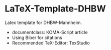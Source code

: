 # LaTeX-Template-DHBW

Latex template for DHBW-Mannheim.
- documentclass: KOMA-Script article
- Using Biber for citations
- Recommended TeX-Editor: TexStudio
